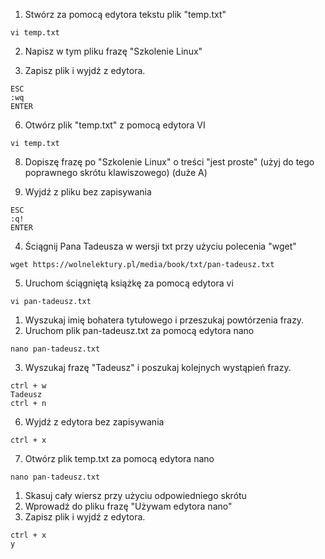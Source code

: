 1. Stwórz za pomocą edytora tekstu plik "temp.txt" 

```
vi temp.txt
```

2. Napisz w tym pliku frazę "Szkolenie Linux" 



3. Zapisz plik i wyjdź z edytora. 
```
ESC
:wq
ENTER
```

6. Otwórz plik "temp.txt" z pomocą edytora VI
```
vi temp.txt
```

8. Dopiszę frazę po "Szkolenie Linux" o treści "jest proste" (użyj do tego poprawnego skrótu klawiszowego) (duże A)


1. Wyjdź z pliku bez zapisywania 
```
ESC 
:q!
ENTER
```

4. Ściągnij Pana Tadeusza w wersji txt przy użyciu polecenia "wget" 
```
wget https://wolnelektury.pl/media/book/txt/pan-tadeusz.txt
```

5. Uruchom ściągniętą książkę za pomocą edytora vi 
```
vi pan-tadeusz.txt
```

1. Wyszukaj imię bohatera tytułowego i przeszukaj powtórzenia frazy. 
2. Uruchom plik pan-tadeusz.txt za pomocą edytora nano 
```
nano pan-tadeusz.txt
```

3. Wyszukaj frazę "Tadeusz" i poszukaj kolejnych wystąpień frazy. 
```
ctrl + w
Tadeusz
ctrl + n
```

6. Wyjdź z edytora bez zapisywania
```
ctrl + x 
```

7. Otwórz plik temp.txt za pomocą edytora nano 
```
nano pan-tadeusz.txt
```

1. Skasuj cały wiersz przy użyciu odpowiedniego skrótu 
2. Wprowadź do pliku frazę "Używam edytora nano" 
3. Zapisz plik i wyjdź z edytora.   
```
ctrl + x 
y
```
